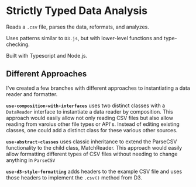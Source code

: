 # Strictly Typed Data Analysis
Reads a `.csv` file, parses the data, reformats, and analyzes.

Uses patterns similar to `D3.js`, but with lower-level functions and type-checking.

Built with Typescript and Node.js.

## Different Approaches
I've created a few branches with different approaches to instantiating a data reader and formatter.

**`use-composition-with-interfaces`** uses two distinct classes with a `DataReader` interface to instantiate a data reader by composition. This approach would easily allow not only reading CSV files but also allow reading from varoius other file types or API's. Instead of editing existing classes, one could add a distinct class for these various other sources.

**`use-abstract-classes`** uses classic inheritance to extend the ParseCSV functionality to the child class, MatchReader. This approach would easily allow formatting different types of CSV files without needing to change anything in `ParseCSV`

**`use-d3-style-formatting`** adds headers to the example CSV file and uses those headers to implement the `.csv()` method from D3.